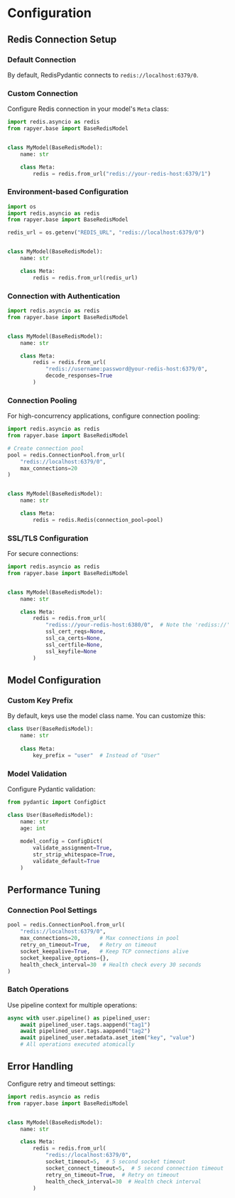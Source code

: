 # Configuration

## Redis Connection Setup

### Default Connection

By default, RedisPydantic connects to `redis://localhost:6379/0`.

### Custom Connection

Configure Redis connection in your model's `Meta` class:

```python
import redis.asyncio as redis
from rapyer.base import BaseRedisModel


class MyModel(BaseRedisModel):
    name: str

    class Meta:
        redis = redis.from_url("redis://your-redis-host:6379/1")
```

### Environment-based Configuration

```python
import os
import redis.asyncio as redis
from rapyer.base import BaseRedisModel

redis_url = os.getenv("REDIS_URL", "redis://localhost:6379/0")


class MyModel(BaseRedisModel):
    name: str

    class Meta:
        redis = redis.from_url(redis_url)
```

### Connection with Authentication

```python
import redis.asyncio as redis
from rapyer.base import BaseRedisModel


class MyModel(BaseRedisModel):
    name: str

    class Meta:
        redis = redis.from_url(
            "redis://username:password@your-redis-host:6379/0",
            decode_responses=True
        )
```

### Connection Pooling

For high-concurrency applications, configure connection pooling:

```python
import redis.asyncio as redis
from rapyer.base import BaseRedisModel

# Create connection pool
pool = redis.ConnectionPool.from_url(
    "redis://localhost:6379/0",
    max_connections=20
)


class MyModel(BaseRedisModel):
    name: str

    class Meta:
        redis = redis.Redis(connection_pool=pool)
```

### SSL/TLS Configuration

For secure connections:

```python
import redis.asyncio as redis
from rapyer.base import BaseRedisModel


class MyModel(BaseRedisModel):
    name: str

    class Meta:
        redis = redis.from_url(
            "rediss://your-redis-host:6380/0",  # Note the 'rediss://' for SSL
            ssl_cert_reqs=None,
            ssl_ca_certs=None,
            ssl_certfile=None,
            ssl_keyfile=None
        )
```

## Model Configuration

### Custom Key Prefix

By default, keys use the model class name. You can customize this:

```python
class User(BaseRedisModel):
    name: str
    
    class Meta:
        key_prefix = "user"  # Instead of "User"
```

### Model Validation

Configure Pydantic validation:

```python
from pydantic import ConfigDict

class User(BaseRedisModel):
    name: str
    age: int
    
    model_config = ConfigDict(
        validate_assignment=True,
        str_strip_whitespace=True,
        validate_default=True
    )
```

## Performance Tuning

### Connection Pool Settings

```python
pool = redis.ConnectionPool.from_url(
    "redis://localhost:6379/0",
    max_connections=20,      # Max connections in pool
    retry_on_timeout=True,   # Retry on timeout
    socket_keepalive=True,   # Keep TCP connections alive
    socket_keepalive_options={},
    health_check_interval=30  # Health check every 30 seconds
)
```

### Batch Operations

Use pipeline context for multiple operations:

```python
async with user.pipeline() as pipelined_user:
    await pipelined_user.tags.aappend("tag1")
    await pipelined_user.tags.aappend("tag2")
    await pipelined_user.metadata.aset_item("key", "value")
    # All operations executed atomically
```

## Error Handling

Configure retry and timeout settings:

```python
import redis.asyncio as redis
from rapyer.base import BaseRedisModel


class MyModel(BaseRedisModel):
    name: str

    class Meta:
        redis = redis.from_url(
            "redis://localhost:6379/0",
            socket_timeout=5,  # 5 second socket timeout
            socket_connect_timeout=5,  # 5 second connection timeout
            retry_on_timeout=True,  # Retry on timeout
            health_check_interval=30  # Health check interval
        )
```